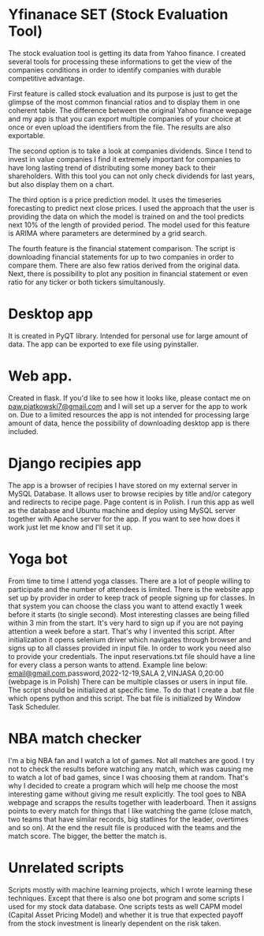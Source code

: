 # Yfinanace SET (Stock Evaluation Tool)

The  stock evaluation tool is getting its data from Yahoo finance. I created several tools for processing these informations to get the view of the companies conditions in order to identify companies with durable competitive advantage.

First feature is called stock evaluation and its purpose is just to get the glimpse of the most common financial ratios and to display them in one coherent table. The difference between the original Yahoo finance wepage and my app is that you can export multiple companies of your choice at once or even upload the identifiers from the file. The results are also exportable.

The second option is to take a look at companies dividends. Since I tend to invest in value companies I find it extremely important for companies to have long lasting trend of distributing some money back to their shareholders. With this tool you can not only check dividends for last years, but also display them on a chart.

The third option is a price prediction model. It uses the timeseries forecasting to predict next close prices. I used the approach that the user is providing the data on which the model is trained on and the tool predicts next 10% of the length of provided period. The model used for this feature is ARIMA where parameters are determined by a grid search.

The fourth feature is the financial statement comparison. The script is downloading financial statements for up to two companies in order to compare them. There are also few ratios derived from the original data. Next, there is possibility to plot any position in financial statement or even ratio for any ticker or both tickers simultanously.

# Desktop app

It is created in PyQT library. Intended for personal use for large amount of data. The app can be exported to exe file using pyinstaller.

# Web app.

Created in flask. If you'd like to see how it looks like, please contact me on paw.piatkowski7@gmail.com and I will set up a server for the app to work on. Due to a limited resources the app is not intended for processing large amount of data, hence the possibility of downloading desktop app is there included. 

# Django recipies app
The app is a browser of recipies I have stored on my external server in MySQL Database. It allows user to browse recipies by title and/or category and redirects to recipe page. Page content is in Polish. 
I run this app as well as the database and Ubuntu machine and deploy using MySQL server together with Apache server for the app.
If you want to see how does it work just let me know and I'll set it up.

# Yoga bot
From time to time I attend yoga classes. There are a lot of people willing to participate and the number of attendees is limited.
There is the website app set up by provider in order to keep track of people signing up for classes. In that system you can choose the class you want to attend exactly 1 week before it starts (to single second). Most interesting classes are being filled within 3 min from the start. It's very hard to sign up if you are not paying attention a week before a start.
That's why I invented this script. After initialization it opens selenium driver which navigates through browser and signs up to all classes provided in input file. In order to work you need also to provide your credentials. The input reservations.txt file should have a line for every class a person wants to attend. Example line below:
email@gmail.com,password,2022-12-19,SALA 2,VINJASA 0,20:00
(webpage is in Polish)
There can be multiple classes or users in input file.
The script should be initialized at specific time. To do that I create a .bat file which opens python and this script. The bat file is initialized by Window Task Scheduler.

# NBA match checker
I'm a big NBA fan and I watch a lot of games. Not all matches are good. I try not to check the results before watching any match, which was causing me to watch a lot of bad games, since I was choosing them at random. That's why I decided to create a program which will help me choose the most interesting game without giving me result explicitly.
The tool goes to NBA webpage and scrapps the results together with leaderboard. Then it assigns points to every match for things that I like watching the game (close match, two teams that have similar records, big statlines for the leader, overtimes and so on). At the end the result file is produced with the teams and the match score. The bigger, the better the match is.

# Unrelated scripts
Scripts mostly with machine learning projects, which I wrote learning these techniques. Except that there is also one bot program and some scripts I used for my stock data database. One scripts tests as well CAPM model (Capital Asset Pricing Model) and whether it is true that expected payoff from the stock investment is linearly dependent on the risk taken. 


